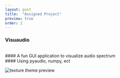 ```yaml
---
layout: post
title:  "Assigned Project"
preview: true
order: 2
---
```


### **Visuaudio**
<br>
#### A fun GUI application to visualize audio spectrum
<br>
#### Using pyaudio, numpy, ect


![texture theme preview](https://cdn.pixabay.com/photo/2013/07/12/18/17/equalizer-153212_960_720.png)
